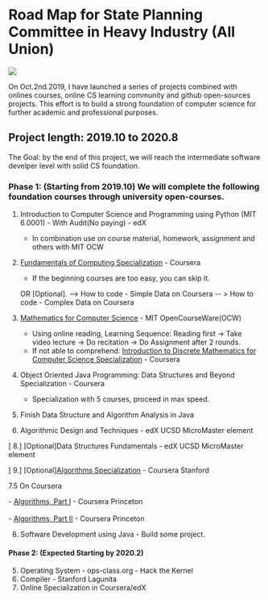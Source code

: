 <h1>Road Map for State Planning Committee in Heavy Industry (All Union) </h1>

<img src="https://static01.nyt.com/images/2017/09/24/business/24View/24View-jumbo.jpg" style="position: center">

<p>
On Oct.2nd.2019, I have launched a series of projects combined with onlines courses, online CS learning community and github open-sources projects. This effort is to build a strong foundation of computer science for further academic and professional purposes. 
</p>



<h2>Project length: 2019.10 to 2020.8</h2>

<p>
The Goal: by the end of this project, we will reach the intermediate software develper level with solid CS foundation.
</p>


<h3>Phase 1: (Starting from 2019.10) We will complete the following foundation courses through university open-courses.</h3>

  1. Introduction to Computer Science and Programming using Python (MIT 6.0001) - With Audit(No paying) - edX
      - In combination use on course material, homework, assignment and others with MIT OCW
  2. <a href="https://www.coursera.org/specializations/computer-fundamentals">Fundamentals of Computing Specialization</a> - Coursera
      - If the beginning courses are too easy, you can skip it.
      
      OR [Optional]. --> How to code - Simple Data on Coursera --
                    > How to code - Complex Data on Coursera
                 
  4. <a href="https://ocw.mit.edu/courses/electrical-engineering-and-computer-science/6-042j-mathematics-for-computer-science-fall-2010/index.htm">Mathematics for Computer Science</a> - MIT OpenCourseWare(OCW)
      - Using online reading, Learning Sequence:
        Reading first -> Take video lecture -> Do recitation -> Do Assignment after 2 rounds.
      - If not able to comprehend: 
        <a href="https://www.coursera.org/specializations/algorithms">Introduction to Discrete Mathematics for Computer Science Specialization</a> - Coursera
  5. Object Oriented Java Programming: Data Structures and Beyond Specialization - Coursera
      - Specialization with 5 courses, proceed in max speed.
  6. Finish Data Structure and Algorithm Analysis in Java
  7. Algorithmic Design and Techniques - edX UCSD MicroMaster element
  
  [ 8.] [Optional]Data Structures Fundamentals - edX UCSD MicroMaster element
 
  [ 9.] [Optional]<a href="https://www.coursera.org/specializations/algorithms">Algorithms Specialization</a> - Coursera Stanford
  
   7.5 On Coursera
          <p>- <a href="https://www.coursera.org/learn/algorithms-part1">Algorithms, Part I</a> - Coursera Princeton</br>  
          - <a href="https://www.coursera.org/learn/algorithms-part2">Algorithms, Part II</a> - Coursera Princeton</p>


   8. Software Development using Java - Build some project.
  
<h4>Phase 2: (Expected Starting by 2020.2)</h4>

  5. Operating System - ops-class.org - Hack the Kernel
  6. Compiler - Stanford Lagunita
  7. Online Specialization in Coursera/edX
